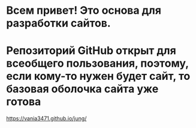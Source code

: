 # Всем привет! Это основа для разработки сайтов.
# Репозиторий GitHub открыт для всеобщего пользования, поэтому, если кому-то нужен будет сайт, то базовая оболочка сайта уже готова
https://vania3471.github.io/jung/
